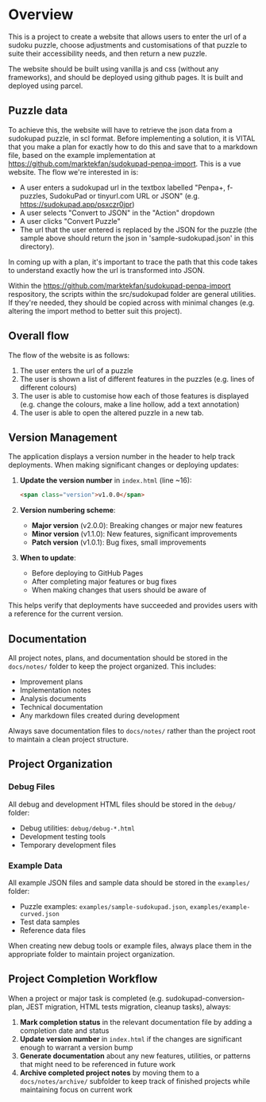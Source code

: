 # Overview

This is a project to create a website that allows users to enter the url of a sudoku puzzle, choose adjustments and customisations of that puzzle to suite their accessibility needs, and then return a new puzzle.

The website should be built using vanilla js and css (without any frameworks), and should be deployed using github pages. It is built and deployed using parcel.

## Puzzle data

To achieve this, the website will have to retrieve the json data from a sudokupad puzzle, in scl format. Before implementing a solution, it is VITAL that you make a plan for exactly how to do this and save that to a markdown file, based on the example implementation at https://github.com/marktekfan/sudokupad-penpa-import. This is a vue website. The flow we're interested in is:
* A user enters a sudokupad url in the textbox labelled "Penpa+, f-puzzles, SudokuPad or tinyurl.com URL or JSON" (e.g. https://sudokupad.app/psxczr0jpr)
* A user selects "Convert to JSON" in the "Action" dropdown
* A user clicks "Convert Puzzle"
* The url that the user entered is replaced by the JSON for the puzzle (the sample above should return the json in 'sample-sudokupad.json' in this directory).

In coming up with a plan, it's important to trace the path that this code takes to understand exactly how the url is transformed into JSON.

Within the https://github.com/marktekfan/sudokupad-penpa-import respository, the scripts within the src/sudokupad folder are general utilities. If they're needed, they should be copied across with minimal changes (e.g. altering the import method to better suit this project).

## Overall flow

The flow of the website is as follows:
1. The user enters the url of a puzzle
2. The user is shown a list of different features in the puzzles (e.g. lines of different colours)
3. The user is able to customise how each of those features is displayed (e.g. change the colours, make a line hollow, add a text annotation)
4. The user is able to open the altered puzzle in a new tab.

## Version Management

The application displays a version number in the header to help track deployments. When making significant changes or deploying updates:

1. **Update the version number** in `index.html` (line ~16):
   ```html
   <span class="version">v1.0.0</span>
   ```

2. **Version numbering scheme**:
   - **Major version** (v2.0.0): Breaking changes or major new features
   - **Minor version** (v1.1.0): New features, significant improvements
   - **Patch version** (v1.0.1): Bug fixes, small improvements

3. **When to update**:
   - Before deploying to GitHub Pages
   - After completing major features or bug fixes
   - When making changes that users should be aware of

This helps verify that deployments have succeeded and provides users with a reference for the current version.

## Documentation

All project notes, plans, and documentation should be stored in the `docs/notes/` folder to keep the project organized. This includes:
- Improvement plans
- Implementation notes
- Analysis documents
- Technical documentation
- Any markdown files created during development

Always save documentation files to `docs/notes/` rather than the project root to maintain a clean project structure.

## Project Organization

### Debug Files
All debug and development HTML files should be stored in the `debug/` folder:
- Debug utilities: `debug/debug-*.html`
- Development testing tools
- Temporary development files

### Example Data
All example JSON files and sample data should be stored in the `examples/` folder:
- Puzzle examples: `examples/sample-sudokupad.json`, `examples/example-curved.json`
- Test data samples
- Reference data files

When creating new debug tools or example files, always place them in the appropriate folder to maintain project organization.

## Project Completion Workflow

When a project or major task is completed (e.g. sudokupad-conversion-plan, JEST migration, HTML tests migration, cleanup tasks), always:
1. **Mark completion status** in the relevant documentation file by adding a completion date and status
2. **Update version number** in `index.html` if the changes are significant enough to warrant a version bump
3. **Generate documentation** about any new features, utilities, or patterns that might need to be referenced in future work
4. **Archive completed project notes** by moving them to a `docs/notes/archive/` subfolder to keep track of finished projects while maintaining focus on current work